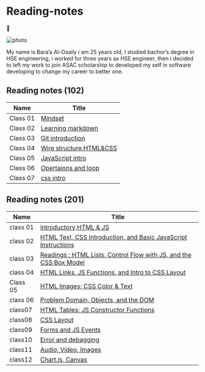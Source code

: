 # Reading-notes

:notebook:

![photo](https://www.goodcore.co.uk/blog/wp-content/uploads/2019/08/what-is-coding.png)

My name is Bara’a Al-Osaily i am 25 years old, I studied bachor’s degree in HSE engineering, i worked for three years as HSE engineer, then i decided to left my work to join ASAC scholarship to developed my self in software developing to change my career to better one.

## Reading notes (102)

| Name     | Title                               |
| -------- | ----------------------------------- |
| Class 01 | [Mindset](midsit.md)                |
| Class 02 | [Learning markdown](read1.md)       |
| Class 03 | [Git introduction](read2.md)        |
| Class 04 | [Wire structure,HTML&CSS](read3.md) |
| Class 05 | [JavaScript intro](read4.md)        |
| Class 06 | [Opertaions and loop](read5.md)     |
| Class 07 | [css intro](read6.md)               |

## Reading notes (201)

| Name     | Title                                                                            |
| -------- | -------------------------------------------------------------------------------- |
| class 01 | [introductory HTML & JS](class01.md)                                             |
| class 02 | [HTML Text, CSS Introduction, and Basic JavaScript Instructions](class02.md)     |
| class 03 | [Readings : HTML Lists, Control Flow with JS, and the CSS Box Model](class03.md) |
| class 04 | [HTML Links, JS Functions, and Intro to CSS Layout](class04.md)                  |
| Class 05 | [HTML Images; CSS Color & Text](class05.md)                                      |
| class 06 | [Problem Domain, Objects, and the DOM](class06.md)                               |
| class07  | [HTML Tables; JS Constructor Functions](class08.md)                              |
| class08  | [CSS Layout](class07.md)                                                         |
| class09  | [Forms and JS Events](class09.md)                                                |
| class10  | [Error and debagging](class10.md)                                                |
| class11  | [ Audio, Video, Images](class11.md)                                              |
| class12  | [Chart.js, Canvas](class12.md)                                                   |
